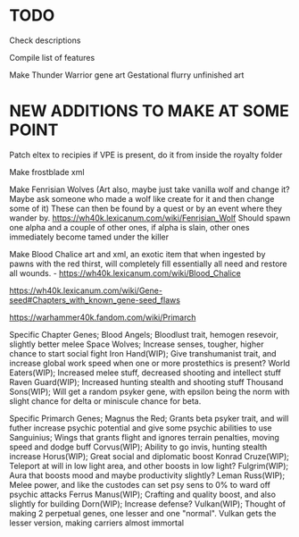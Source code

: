 # TODO

Check descriptions

Compile list of features

Make Thunder Warrior gene art
Gestational flurry unfinished art


# NEW ADDITIONS TO MAKE AT SOME POINT

Patch eltex to recipies if VPE is present, do it from inside the royalty folder

Make frostblade xml

Make Fenrisian Wolves (Art also, maybe just take vanilla wolf and change it? Maybe ask someone who made a wolf like create for it and then change some of it)
These can then be found by a quest or by an event where they wander by. https://wh40k.lexicanum.com/wiki/Fenrisian_Wolf 
Should spawn one alpha and a couple of other ones, if alpha is slain, other ones immediately become tamed under the killer


Make Blood Chalice art and xml, an exotic item that when ingested by pawns with the red thirst, will completely fill essentially all need and restore all wounds. - https://wh40k.lexicanum.com/wiki/Blood_Chalice 


https://wh40k.lexicanum.com/wiki/Gene-seed#Chapters_with_known_gene-seed_flaws


https://warhammer40k.fandom.com/wiki/Primarch 


Specific Chapter Genes;
Blood Angels; Bloodlust trait, hemogen resevoir, slightly better melee
Space Wolves; Increase senses, tougher, higher chance to start social fight
Iron Hand(WIP); Give transhumanist trait, and increase global work speed when one or more prostethics is present? 
World Eaters(WIP); Increased melee stuff, decreased shooting and intellect stuff
Raven Guard(WIP); Increased hunting stealth and shooting stuff
Thousand Sons(WIP); Will get a random psyker gene, with epsilon being the norm with slight chance for delta or miniscule chance for beta.

Specific Primarch Genes;
Magnus the Red; Grants beta psyker trait, and will futher increase psychic potential and give some psychic abilities to use
Sanguinius; Wings that grants flight and ignores terrain penalties, moving speed and dodge buff
Corvus(WIP); Ability to go invis, hunting stealth increase
Horus(WIP); Great social and diplomatic boost
Konrad Cruze(WIP); Teleport at will in low light area, and other boosts in low light?
Fulgrim(WIP); Aura that boosts mood and maybe productivity slightly?
Leman Russ(WIP); Melee power, and like the custodes can set psy sens to 0% to ward off psychic attacks
Ferrus Manus(WIP); Crafting and quality boost, and also slightly for building
Dorn(WIP); Increase defense?
Vulkan(WIP); Thought of making 2 perpetual genes, one lesser and one "normal". Vulkan gets the lesser version, making carriers almost immortal
